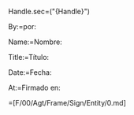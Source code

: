 Handle.sec=("{Handle}")

By:=por:

Name:=Nombre:

Title:=Título:

Date:=Fecha:

At:=Firmado en:

=[F/00/Agt/Frame/Sign/Entity/0.md]
